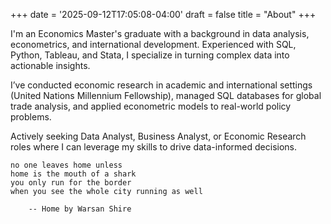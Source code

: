 +++
date = '2025-09-12T17:05:08-04:00'
draft = false
title = "About"
+++

I'm an Economics Master's graduate with a background in data analysis, econometrics, and international development. Experienced with SQL, Python, Tableau, and Stata, I specialize in turning complex data into actionable insights.

I’ve conducted economic research in academic and international settings (United Nations Millennium Fellowship), managed SQL databases for global trade analysis, and applied econometric models to real-world policy problems.

Actively seeking Data Analyst, Business Analyst, or Economic Research roles where I can leverage my skills to drive data-informed decisions.




```plain
no one leaves home unless
home is the mouth of a shark
you only run for the border
when you see the whole city running as well

    -- Home by Warsan Shire
```